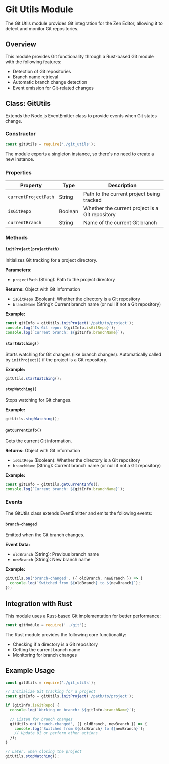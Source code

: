 # Git Utils Module

The Git Utils module provides Git integration for the Zen Editor, allowing it to detect and monitor Git repositories.

## Overview

This module provides Git functionality through a Rust-based Git module with the following features:

- Detection of Git repositories
- Branch name retrieval
- Automatic branch change detection
- Event emission for Git-related changes

## Class: GitUtils

Extends the Node.js EventEmitter class to provide events when Git states change.

### Constructor

```javascript
const gitUtils = require('./git_utils');
```

The module exports a singleton instance, so there's no need to create a new instance.

### Properties

| Property | Type | Description |
|----------|------|-------------|
| `currentProjectPath` | String | Path to the current project being tracked |
| `isGitRepo` | Boolean | Whether the current project is a Git repository |
| `currentBranch` | String | Name of the current Git branch |

### Methods

#### `initProject(projectPath)`

Initializes Git tracking for a project directory.

**Parameters:**
- `projectPath` (String): Path to the project directory

**Returns:** Object with Git information
  - `isGitRepo` (Boolean): Whether the directory is a Git repository
  - `branchName` (String): Current branch name (or null if not a Git repository)

**Example:**
```javascript
const gitInfo = gitUtils.initProject('/path/to/project');
console.log(`Is Git repo: ${gitInfo.isGitRepo}`);
console.log(`Current branch: ${gitInfo.branchName}`);
```

#### `startWatching()`

Starts watching for Git changes (like branch changes). Automatically called by `initProject()` if the project is a Git repository.

**Example:**
```javascript
gitUtils.startWatching();
```

#### `stopWatching()`

Stops watching for Git changes.

**Example:**
```javascript
gitUtils.stopWatching();
```

#### `getCurrentInfo()`

Gets the current Git information.

**Returns:** Object with Git information
  - `isGitRepo` (Boolean): Whether the directory is a Git repository
  - `branchName` (String): Current branch name (or null if not a Git repository)

**Example:**
```javascript
const gitInfo = gitUtils.getCurrentInfo();
console.log(`Current branch: ${gitInfo.branchName}`);
```

### Events

The GitUtils class extends EventEmitter and emits the following events:

#### `branch-changed`

Emitted when the Git branch changes.

**Event Data:**
- `oldBranch` (String): Previous branch name
- `newBranch` (String): New branch name

**Example:**
```javascript
gitUtils.on('branch-changed', ({ oldBranch, newBranch }) => {
  console.log(`Switched from ${oldBranch} to ${newBranch}`);
});
```

## Integration with Rust

This module uses a Rust-based Git implementation for better performance:

```javascript
const gitModule = require('../git');
```

The Rust module provides the following core functionality:
- Checking if a directory is a Git repository
- Getting the current branch name
- Monitoring for branch changes

## Example Usage

```javascript
const gitUtils = require('./git_utils');

// Initialize Git tracking for a project
const gitInfo = gitUtils.initProject('/path/to/project');

if (gitInfo.isGitRepo) {
  console.log(`Working on branch: ${gitInfo.branchName}`);
  
  // Listen for branch changes
  gitUtils.on('branch-changed', ({ oldBranch, newBranch }) => {
    console.log(`Switched from ${oldBranch} to ${newBranch}`);
    // Update UI or perform other actions
  });
}

// Later, when closing the project
gitUtils.stopWatching();
``` 